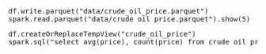 <pre class="file" data-target="clipboard">
df.write.parquet("data/crude_oil_price.parquet")
spark.read.parquet("data/crude_oil_price.parquet").show(5)
</pre>

<pre class="file" data-target="clipboard">
df.createOrReplaceTempView("crude_oil_price")
spark.sql("select avg(price), count(price) from crude_oil_price").show()
</pre>
